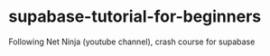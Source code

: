 # supabase-tutorial-for-beginners
Following Net Ninja (youtube channel), crash course for supabase 
